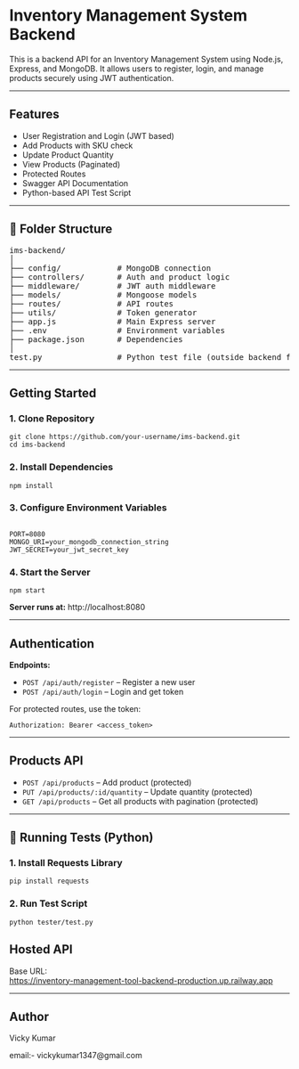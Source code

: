 <h1>Inventory Management System Backend</h1>

<p>This is a backend API for an Inventory Management System using Node.js, Express, and MongoDB. It allows users to register, login, and manage products securely using JWT authentication.</p>

<hr />

<h2> Features</h2>
<ul>
  <li>User Registration and Login (JWT based)</li>
  <li>Add Products with SKU check</li>
  <li>Update Product Quantity</li>
  <li>View Products (Paginated)</li>
  <li>Protected Routes</li>
  <li>Swagger API Documentation</li>
  <li>Python-based API Test Script</li>
</ul>

<hr />

<h2>📁 Folder Structure</h2>
<pre>
ims-backend/
│
├── config/            # MongoDB connection
├── controllers/       # Auth and product logic
├── middleware/        # JWT auth middleware
├── models/            # Mongoose models
├── routes/            # API routes
├── utils/             # Token generator
├── app.js             # Main Express server
├── .env               # Environment variables
├── package.json       # Dependencies
│
test.py                # Python test file (outside backend folder)
</pre>

<hr />

<h2> Getting Started</h2>

<h3>1. Clone Repository</h3>
<pre><code>git clone https://github.com/your-username/ims-backend.git
cd ims-backend
</code></pre>

<h3>2. Install Dependencies</h3>
<pre><code>npm install
</code></pre>

<h3>3. Configure Environment Variables</h3>
<pre><code>
PORT=8080
MONGO_URI=your_mongodb_connection_string
JWT_SECRET=your_jwt_secret_key
</code></pre>

<h3>4. Start the Server</h3>
<pre><code>npm start
</code></pre>

<p><b>Server runs at:</b> http://localhost:8080</p>

<hr />

<h2> Authentication</h2>

<p><b>Endpoints:</b></p>
<ul>
  <li><code>POST /api/auth/register</code> – Register a new user</li>
  <li><code>POST /api/auth/login</code> – Login and get token</li>
</ul>

<p>For protected routes, use the token:</p>
<pre><code>Authorization: Bearer &lt;access_token&gt;
</code></pre>

<hr />

<h2> Products API</h2>
<ul>
  <li><code>POST /api/products</code> – Add product (protected)</li>
  <li><code>PUT /api/products/:id/quantity</code> – Update quantity (protected)</li>
  <li><code>GET /api/products</code> – Get all products with pagination (protected)</li>
</ul>

<hr />

<h2>🧪 Running Tests (Python)</h2>

<h3>1. Install Requests Library</h3>
<pre><code>pip install requests
</code></pre>

<h3>2. Run Test Script</h3>
<pre><code>python tester/test.py
</code></pre>



<h2> Hosted API</h2>
<p>Base URL:<br>
<a href="https://inventory-management-tool-backend-production.up.railway.app">
https://inventory-management-tool-backend-production.up.railway.app
</a></p>

<hr />

<h2> Author</h2>
<p>Vicky Kumar</p>
<p> email:- vickykumar1347@gmail.com</p>
